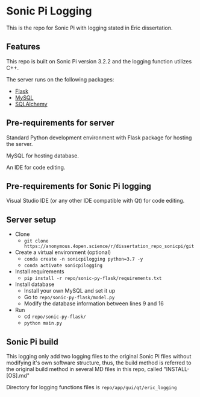 # Sonic Pi Logging
This is the repo for Sonic Pi with logging stated in Eric dissertation.

## Features

This repo is built on Sonic Pi version 3.2.2 and the logging function utilizes C++.

The server runs on the following packages:

-   [Flask](https://flask.palletsprojects.com/en/3.0.x/)
-   [MySQL](https://www.mysql.com/)
-   [SQLAlchemy](https://www.sqlalchemy.org/)

## Pre-requirements for server

Standard Python development environment with Flask package for hosting the server.

MySQL for hosting database.

An IDE for code editing.

## Pre-requirements for Sonic Pi logging

Visual Studio IDE (or any other IDE compatible with Qt) for code editing.

## Server setup

-   Clone
    -   `git clone https://anonymous.4open.science/r/dissertation_repo_sonicpi/git`
-   Create a virtual environment (optional)
    -   `conda create -n sonicpilogging python=3.7 -y`
    -   `conda activate sonicpilogging`
-   Install requirements
    -   `pip install -r repo/sonic-py-flask/requirements.txt`
-   Install database
    -   Install your own MySQL and set it up
    -   Go to `repo/sonic-py-flask/model.py`
    -   Modify the database information between lines 9 and 16
-   Run
    -   cd `repo/sonic-py-flask/`
    -   `python main.py`

## Sonic Pi build

This logging only add two logging files to the original Sonic Pi files without modifying it's own software structure, thus, the build method is referred to the original build method in several MD files in this repo, called "INSTALL-[OS].md"

Directory for logging functions files is `repo/app/gui/qt/eric_logging`
